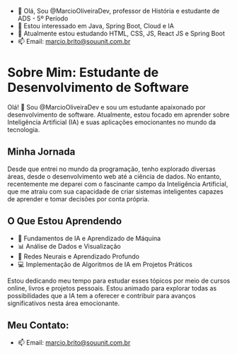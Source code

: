 - 👋 Olá, Sou @MarcioOliveiraDev, professor de História e estudante de ADS - 5º Período
- 👀 Estou interessado em Java, Spring Boot, Cloud e IA 
- 🌱 Atualmente estou estudando HTML, CSS, JS, React JS e Spring Boot
- 📫 Email: marcio.brito@souunit.com.br

# Sobre Mim: Estudante de Desenvolvimento de Software

Olá! 👋 Sou @MarcioOliveiraDev e sou um estudante apaixonado por desenvolvimento de software. Atualmente, estou focado em aprender sobre Inteligência Artificial (IA) e suas aplicações emocionantes no mundo da tecnologia.

## Minha Jornada

Desde que entrei no mundo da programação, tenho explorado diversas áreas, desde o desenvolvimento web até a ciência de dados. No entanto, recentemente me deparei com o fascinante campo da Inteligência Artificial, que me atraiu com sua capacidade de criar sistemas inteligentes capazes de aprender e tomar decisões por conta própria.

## O Que Estou Aprendendo

- 🤖 Fundamentos de IA e Aprendizado de Máquina
- 📊 Análise de Dados e Visualização
- 🧠 Redes Neurais e Aprendizado Profundo
- 💻 Implementação de Algoritmos de IA em Projetos Práticos

Estou dedicando meu tempo para estudar esses tópicos por meio de cursos online, livros e projetos pessoais. Estou animado para explorar todas as possibilidades que a IA tem a oferecer e contribuir para avanços significativos nesta área emocionante.

## Meu Contato:

- 📫 Email: marcio.brito@souunit.com.br
